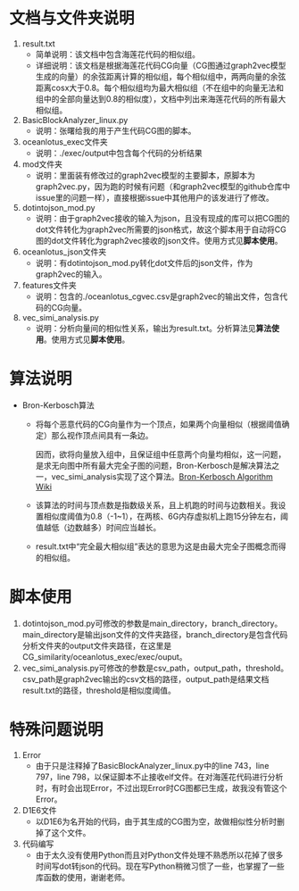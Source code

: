 # 文档与文件夹说明

1. result.txt
   * 简单说明：该文档中包含海莲花代码的相似组。
   * 详细说明：该文档是根据海莲花代码CG向量（CG图通过graph2vec模型生成的向量）的余弦距离计算的相似组，每个相似组中，两两向量的余弦距离cosx大于0.8。每个相似组均为最大相似组（不在组中的向量无法和组中的全部向量达到0.8的相似度），文档中列出来海莲花代码的所有最大相似组。
2. BasicBlockAnalyzer_linux.py
   * 说明：张曙给我的用于产生代码CG图的脚本。
3. oceanlotus_exec文件夹
   * 说明：./exec/output中包含每个代码的分析结果
4. mod文件夹
   * 说明：里面装有修改过的graph2vec模型的主要脚本，原脚本为graph2vec.py，因为跑的时候有问题（和graph2vec模型的github仓库中issue里的问题一样），直接根据issue中其他用户的该发进行了修改。
5. dotintojson_mod.py
   * 说明：由于graph2vec接收的输入为json，且没有现成的库可以把CG图的dot文件转化为graph2vec所需要的json格式，故这个脚本用于自动将CG图的dot文件转化为graph2vec接收的json文件。使用方式见**脚本使用**。
6. oceanlotus_json文件夹
   * 说明：有dotintojson_mod.py转化dot文件后的json文件，作为graph2vec的输入。
7. features文件夹
   * 说明：包含的./oceanlotus_cgvec.csv是graph2vec的输出文件，包含代码的CG向量。
8. vec_simi_analysis.py
   * 说明：分析向量间的相似性关系，输出为result.txt。分析算法见**算法使用**。使用方式见**脚本使用**。

# 算法说明

* Bron-Kerbosch算法

  * 将每个恶意代码的CG向量作为一个顶点，如果两个向量相似（根据阈值确定）那么视作顶点间具有一条边。

    因而，欲将向量放入组中，且保证组中任意两个向量均相似，这一问题，是求无向图中所有最大完全子图的问题，Bron-Kerbosch是解决算法之一，vec_simi_analysis实现了这个算法。[Bron-Kerbosch Algorithm Wiki](https://en.wikipedia.org/wiki/Bron%E2%80%93Kerbosch_algorithm)

  * 该算法的时间与顶点数是指数级关系，且上机跑的时间与边数相关。我设置相似度阈值为0.8（-1~1），在两核、6G内存虚拟机上跑15分钟左右，阈值越低（边数越多）时间应当越长。
  
  * result.txt中“完全最大相似组”表达的意思为这是由最大完全子图概念而得的相似组。

# 脚本使用

1. dotintojson_mod.py可修改的参数是main_directory，branch_directory。main_directory是输出json文件的文件夹路径，branch_directory是包含代码分析文件夹的output文件夹路径，在这里是CG_similarity/oceanlotus_exec/exec/ouput。
2. vec_simi_analysis.py可修改的参数是csv_path，output_path，threshold。csv_path是graph2vec输出的csv文档的路径，output_path是结果文档result.txt的路径，threshold是相似度阈值。

# 特殊问题说明

1. Error
   * 由于只是注释掉了BasicBlockAnalyzer_linux.py中的line 743，line 797，line 798，以保证脚本不止接收elf文件。在对海莲花代码进行分析时，有时会出现Error，不过出现Error时CG图都已生成，故我没有管这个Error。
2. D1E6文件
   * 以D1E6为名开始的代码，由于其生成的CG图为空，故做相似性分析时删掉了这个文件。
3. 代码编写
   * 由于太久没有使用Python而且对Python文件处理不熟悉所以花掉了很多时间写dot转json的代码。现在写Python稍微习惯了一些，也掌握了一些库函数的使用，谢谢老师。
